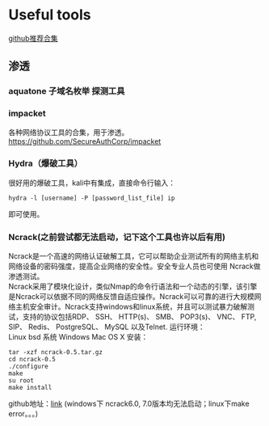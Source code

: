 # Useful tools


[github推荐合集](https://github.com/wizardforcel/markdown-simple-world/blob/master/1.md)

## 渗透

### aquatone 子域名枚举 探测工具

###  impacket   
 各种网络协议工具的合集，用于渗透。
 https://github.com/SecureAuthCorp/impacket

### Hydra（爆破工具）
很好用的爆破工具，kali中有集成，直接命令行输入：
```
hydra -l [username] -P [password_list_file] ip
```
即可使用。


### Ncrack(之前尝试都无法启动，记下这个工具也许以后有用)
 Ncrack是一个高速的网络认证破解工具，它可以帮助企业测试所有的网络主机和网络设备的密码强度，提高企业网络的安全性。安全专业人员也可使用 Ncrack做渗透测试。   
Ncrack采用了模块化设计，类似Nmap的命令行语法和一个动态的引擎，该引擎是Ncrack可以依据不同的网络反馈自适应操作。Ncrack可以可靠的进行大规模网络主机安全审计。Ncrack支持windows和linux系统，并且可以测试暴力破解测试，支持的协议包括RDP、 SSH、 HTTP(s)、 SMB、 POP3(s)、 VNC、 FTP, SIP、 Redis、 PostgreSQL、 MySQL 以及Telnet.
运行环境：   
Linux
bsd 系统
Windows
Mac OS X
安装：
```
tar -xzf ncrack-0.5.tar.gz
cd ncrack-0.5
./configure
make
su root
make install
```
github地址：[link](https://github.com/nmap/ncrack)
(windows下 ncrack6.0, 7.0版本均无法启动；linux下make error。。。)


